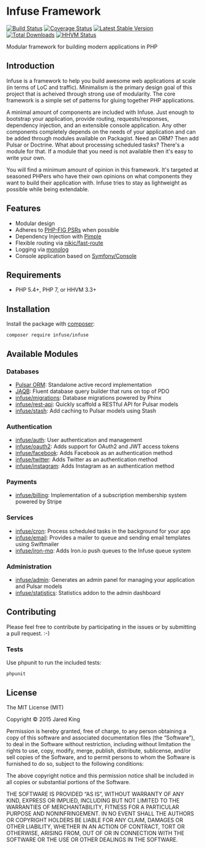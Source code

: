 Infuse Framework
================

[![Build Status](https://travis-ci.org/infusephp/infuse.svg?branch=master&style=flat)](https://travis-ci.org/infusephp/infuse)
[![Coverage Status](https://coveralls.io/repos/infusephp/infuse/badge.svg?style=flat)](https://coveralls.io/r/infusephp/infuse)
[![Latest Stable Version](https://poser.pugx.org/infuse/infuse/v/stable.svg?style=flat)](https://packagist.org/packages/infuse/infuse)
[![Total Downloads](https://poser.pugx.org/infuse/infuse/downloads.svg?style=flat)](https://packagist.org/packages/infuse/infuse)
[![HHVM Status](http://hhvm.h4cc.de/badge/infuse/infuse.svg?style=flat)](http://hhvm.h4cc.de/package/infuse/infuse)

Modular framework for building modern applications in PHP

## Introduction

Infuse is a framework to help you build awesome web applications at scale (in terms of LoC and traffic). Minimalism is the primary design goal of this project that is acheived through strong use of modularity. The core framework is a simple set of patterns for gluing together PHP applications.

A minimal amount of components are included with Infuse. Just enough to bootstrap your application, provide routing, requests/responses, dependency injection, and an extensible console application. Any other components completely depends on the needs of your application and can be added through modules available on Packagist. Need an ORM? Then add Pulsar or Doctrine. What about processing scheduled tasks? There's a module for that. If a module that you need is not available then it's easy to write your own.

You will find a minimum amount of opinion in this framework. It's targeted at seasoned PHPers who have their own opinions on what components they want to build their application with. Infuse tries to stay as lightweight as possible while being extendable.

## Features

- Modular design
- Adheres to [PHP-FIG PSRs](http://www.php-fig.org/psr/) when possible
- Dependency Injection with [Pimple](https://github.com/silexphp/Pimple)
- Flexible routing via [nikic/fast-route](https://github.com/nikic/FastRoute)
- Logging via [monolog](https://github.com/Seldaek/monolog)
- Console application based on [Symfony/Console](https://github.com/symfony/console)

## Requirements

- PHP 5.4+, PHP 7, or HHVM 3.3+

## Installation

Install the package with [composer](http://getcomposer.org):

	composer require infuse/infuse

## Available Modules

### Databases

- [Pulsar ORM](https://github.com/jaredtking/pulsar): Standalone active record implementation
- [JAQB](https://github.com/jaredtking/jaqb): Fluent database query builder that runs on top of PDO
- [infuse/migrations](https://github.com/infusephp/migrations): Database migrations powered by Phinx
- [infuse/rest-api](https://github.com/infusephp/rest-api): Quickly scaffold a RESTful API for Pulsar models
- [infuse/stash](https://github.com/infusephp/stash): Add caching to Pulsar models using Stash

### Authentication

- [infuse/auth](https://github.com/infusephp/auth): User authentication and management
- [infuse/oauth2](https://github.com/infusephp/oauth2): Adds support for OAuth2 and JWT access tokens
- [infuse/facebook](https://github.com/infusephp/facebook): Adds Facebook as an authentication method
- [infuse/twitter](https://github.com/infusephp/twitter): Adds Twitter as an authentication method
- [infuse/instagram](https://github.com/infusephp/instagram): Adds Instagram as an authentication method

### Payments

- [infuse/billing](https://github.com/infusephp/billing): Implementation of a subscription membership system powered by Stripe

### Services

- [infuse/cron](https://github.com/infusephp/cron): Process scheduled tasks in the background for your app
- [infuse/email](https://github.com/infusephp/email): Provides a mailer to queue and sending email templates using Swiftmailer
- [infuse/iron-mq](https://github.com/infusephp/iron-mq): Adds Iron.io push queues to the Infuse queue system

### Administration

- [infuse/admin](https://github.com/infusephp/admin): Generates an admin panel for managing your application and Pulsar models
- [infuse/statistics](https://github.com/infusephp/statistics): Statistics addon to the admin dashboard

## Contributing

Please feel free to contribute by participating in the issues or by submitting a pull request. :-)

### Tests

Use phpunit to run the included tests:

	phpunit

## License

The MIT License (MIT)

Copyright © 2015 Jared King

Permission is hereby granted, free of charge, to any person obtaining a copy of this software and associated documentation files (the “Software”), to deal in the Software without restriction, including without limitation the rights to use, copy, modify, merge, publish, distribute, sublicense, and/or sell copies of the Software, and to permit persons to whom the Software is furnished to do so, subject to the following conditions:

The above copyright notice and this permission notice shall be included in all copies or substantial portions of the Software.

THE SOFTWARE IS PROVIDED “AS IS”, WITHOUT WARRANTY OF ANY KIND, EXPRESS OR IMPLIED, INCLUDING BUT NOT LIMITED TO THE WARRANTIES OF MERCHANTABILITY, FITNESS FOR A PARTICULAR PURPOSE AND NONINFRINGEMENT. IN NO EVENT SHALL THE AUTHORS OR COPYRIGHT HOLDERS BE LIABLE FOR ANY CLAIM, DAMAGES OR OTHER LIABILITY, WHETHER IN AN ACTION OF CONTRACT, TORT OR OTHERWISE, ARISING FROM, OUT OF OR IN CONNECTION WITH THE SOFTWARE OR THE USE OR OTHER DEALINGS IN THE SOFTWARE.